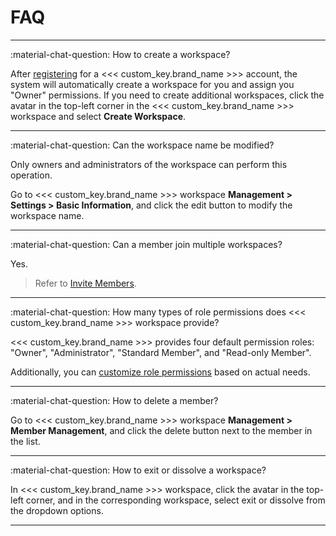 # FAQ
---

:material-chat-question: How to create a workspace?

After [registering](https://auth.guance.com/register) for a <<< custom_key.brand_name >>> account, the system will automatically create a workspace for you and assign you "Owner" permissions. If you need to create additional workspaces, click the avatar in the top-left corner in the <<< custom_key.brand_name >>> workspace and select **Create Workspace**.

---

:material-chat-question: Can the workspace name be modified?

Only owners and administrators of the workspace can perform this operation.

Go to <<< custom_key.brand_name >>> workspace **Management > Settings > Basic Information**, and click the edit button to modify the workspace name.

---

:material-chat-question: Can a member join multiple workspaces?

Yes.

> Refer to [Invite Members](./invite-member.md).

---

:material-chat-question: How many types of role permissions does <<< custom_key.brand_name >>> workspace provide?


<<< custom_key.brand_name >>> provides four default permission roles: "Owner", "Administrator", "Standard Member", and "Read-only Member".

Additionally, you can [customize role permissions](./role-management.md#customized-roles) based on actual needs.


---

:material-chat-question: How to delete a member?

Go to <<< custom_key.brand_name >>> workspace **Management > Member Management**, and click the delete button next to the member in the list.

---

:material-chat-question: How to exit or dissolve a workspace?

In <<< custom_key.brand_name >>> workspace, click the avatar in the top-left corner, and in the corresponding workspace, select exit or dissolve from the dropdown options. 

---